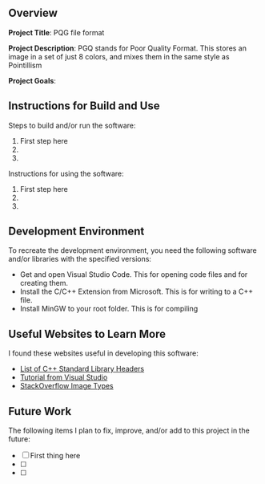 ## Overview

**Project Title**: PQG file format

**Project Description**: 
PGQ stands for Poor Quality Format. This stores an image in
a set of just 8 colors, and mixes them in the same style as Pointillism


**Project Goals**:

## Instructions for Build and Use

Steps to build and/or run the software:

1. First step here
2.
3.

Instructions for using the software:

1. First step here
2.
3.

## Development Environment 

To recreate the development environment, you need the following software and/or libraries with the specified versions:

* Get and open Visual Studio Code. This for opening code files and for creating them.
* Install the C/C++ Extension from Microsoft. This is for writing to a C++ file.
* Install MinGW to your root folder. This is for compiling

## Useful Websites to Learn More

I found these websites useful in developing this software:

* [List of C++ Standard Library Headers](https://en.cppreference.com/w/cpp/header)
* [Tutorial from Visual Studio](https://code.visualstudio.com/docs/languages/cpp)
* [StackOverflow Image Types](https://stackoverflow.com/questions/46055720/cannot-load-any-image-with-cimg)

## Future Work

The following items I plan to fix, improve, and/or add to this project in the future:

* [ ] First thing here
* [ ]
* [ ]
